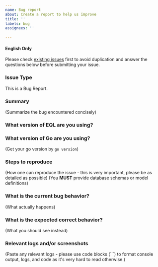 ```yaml
---
name: Bug report
about: Create a report to help us improve
title: ''
labels: bug
assignees: ''

---
```


#### English Only

Please check [existing issues](https://github.com/gotomicro/eql/issues) first to avoid duplication and answer the questions below before submitting your issue.

### Issue Type

This is a Bug Report.

### Summary

(Summarize the bug encountered concisely)

### What version of EQL are you using?


### What version of Go are you using?

(Get your go version by `go version`)

### Steps to reproduce

(How one can reproduce the issue - this is very important, please be as detailed as possible)
(You **MUST** provide database schemas or model definitions)

### What is the current bug behavior?

(What actually happens)

### What is the expected correct behavior?

(What you should see instead)

### Relevant logs and/or screenshots

(Paste any relevant logs - please use code blocks (```) to format console output,
logs, and code as it's very hard to read otherwise.)
